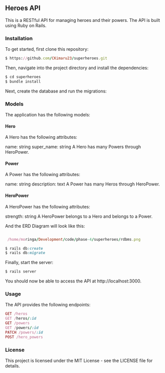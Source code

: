 ## Heroes API
This is a RESTful API for managing heroes and their powers. The API is built using Ruby on Rails.

### Installation
To get started, first clone this repository:

```ruby
$ https://github.com/CKimaru23/superheroes.git
```

Then, navigate into the project directory and install the dependencies:

```ruby
$ cd superheroes
$ bundle install
```
Next, create the database and run the migrations:

### Models
The application has the following models:

#### Hero
A Hero has the following attributes:

name: string
super_name: string
A Hero has many Powers through HeroPower.

#### Power
A Power has the following attributes:

name: string
description: text
A Power has many Heros through HeroPower.

#### HeroPower
A HeroPower has the following attributes:

strength: string
A HeroPower belongs to a Hero and belongs to a Power.

And the ERD Diagram will look like this:

```ruby

 /home/moringa/Development/code/phase-4/superheroes/rdbms.png

```

```ruby
$ rails db:create
$ rails db:migrate
```

Finally, start the server:

```ruby
$ rails server
```
You should now be able to access the API at http://localhost:3000.

### Usage
The API provides the following endpoints:

```ruby
GET /heros
GET /heros/:id
GET /powers
GET /powers/:id
PATCH /powers/:id
POST /hero_powers
```

### License
This project is licensed under the MIT License - see the LICENSE file for details.

